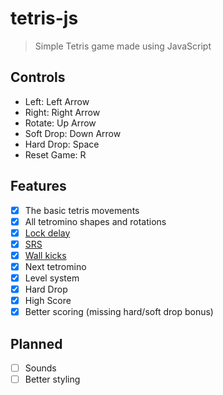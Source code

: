 # tetris-js

> Simple Tetris game made using JavaScript

## Controls
- Left: Left Arrow
- Right: Right Arrow
- Rotate: Up Arrow
- Soft Drop: Down Arrow
- Hard Drop: Space
- Reset Game: R

## Features
- [x] The basic tetris movements
- [x] All tetromino shapes and rotations
- [x] [Lock delay](https://strategywiki.org/wiki/Tetris/Features#Lock_delay)
- [x] [SRS](https://strategywiki.org/wiki/Tetris/Rotation_systems#Super_rotation_system)
- [x] [Wall kicks](https://strategywiki.org/wiki/Tetris/Rotation_systems#Wall_kicks)
- [x] Next tetromino
- [x] Level system
- [x] Hard Drop
- [x] High Score
- [x] Better scoring (missing hard/soft drop bonus)

## Planned
- [ ] Sounds
- [ ] Better styling